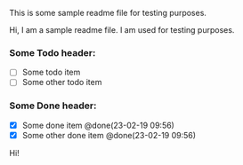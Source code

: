 This is some sample readme file for testing purposes.

Hi, I am a sample readme file. I am used for testing purposes.

<!-- start: readme-segment -->

### Some Todo header:

- [ ] Some todo item
- [ ] Some other todo item

### Some Done header:

- [x] Some done item @done(23-02-19 09:56)
- [x] Some other done item @done(23-02-19 09:56)

<!-- end: readme-segment -->

Hi!
